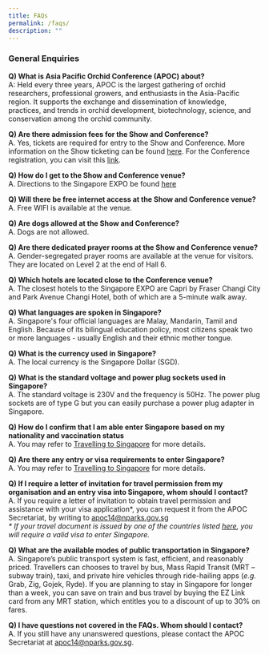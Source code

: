 ```yaml
---
title: FAQs
permalink: /faqs/
description: ""
---
```

### General Enquiries

**Q) What is Asia Pacific Orchid Conference (APOC) about?** 
<br> A: Held every three years, APOC is the largest gathering of orchid researchers, professional growers, and enthusiasts in the Asia-Pacific region. It supports the exchange and dissemination of knowledge, practices, and trends in orchid development, biotechnology, science, and conservation among the orchid community.

**Q) Are there admission fees for the Show and Conference?**
<br>A. Yes, tickets are required for entry to the Show and Conference. More information on the Show ticketing can be found [here](https://www.apoc14.gov.sg/orchid-show-and-competitions/tickets/). For the Conference registration, you can visit this [link](https://www.apoc14.gov.sg/conference/registration/).

**Q) How do I get to the Show and Conference venue?**
<br> A. Directions to the Singapore EXPO be found [here](https://www.apoc14.gov.sg/about-apoc14/gettinghere/)

**Q) Will there be free internet access at the Show and Conference venue?**
<br> A. Free WIFI is available at the venue.

**Q) Are dogs allowed at the Show and Conference?**
<br> A. Dogs are not allowed.

**Q) Are there dedicated prayer rooms at the Show and Conference venue?**
<br> A. Gender-segregated prayer rooms are available at the venue for visitors. They are located on Level 2 at the end of Hall 6.

**Q) Which hotels are located close to the Conference venue?**
<br> A. The closest hotels to the Singapore EXPO are Capri by Fraser Changi City and Park Avenue Changi Hotel, both of which are a 5-minute walk away.

**Q) What languages are spoken in Singapore?**
<br> A. Singapore's four official languages are&nbsp;Malay, Mandarin, Tamil and English. Because of its bilingual education policy, most citizens speak two or more languages - usually English and their ethnic mother tongue.

**Q) What is the currency used in Singapore?**
<br> A. The local currency is the&nbsp;Singapore Dollar (SGD).

**Q) What is the standard voltage and power plug sockets used in Singapore?**
<br> A. The standard voltage is 230V and the frequency is 50Hz. The power plug sockets are of type G but you can easily purchase a power plug adapter in Singapore.

**Q) How do I confirm that I am able enter Singapore based on my nationality and vaccination status**
<br> A. You may refer to [Travelling to Singapore](https://www.ica.gov.sg/enter-transit-depart) for more details.

**Q) Are there any entry or visa requirements to enter Singapore?**
<br> A. You may refer to&nbsp;[Travelling to Singapore](https://www.ica.gov.sg/enter-transit-depart)&nbsp;for more details.

**Q) If I require a letter of invitation for travel permission from my organisation and an entry visa into Singapore, whom should I contact?**
<br> A. If you require a letter of invitation to obtain travel permission and assistance with your visa application\*, you can request it from the APOC Secretariat, by writing to [apoc14@nparks.gov.sg](mailto:apoc14@nparks.gov.sg)
<br>_\* If your travel document is issued by one of the countries listed_ [_here_](https://www.ica.gov.sg/enter-transit-depart/entering-singapore/visa_requirements)_, you will require a valid visa to enter Singapore._&nbsp;

**Q) What are the available modes of public transportation in Singapore?**
<br> A. Singapore’s public transport system is fast, efficient, and reasonably priced. Travellers can chooses to travel by bus, Mass Rapid Transit (MRT – subway train), taxi, and private hire vehicles through ride-hailing apps (_e.g._ Grab, Zig, Gojek, Ryde). If you are planning to stay in Singapore for longer than a week, you can save on train and bus travel by buying the EZ Link card from any MRT station, which entitles you to a discount of up to 30% on fares.

**Q) I have questions not covered in the FAQs. Whom should I contact?**
<br> A. If you still have any unanswered questions, please contact the APOC Secretariat at [apoc14@nparks.gov.sg](mailto:apoc14@nparks.gov.sg).